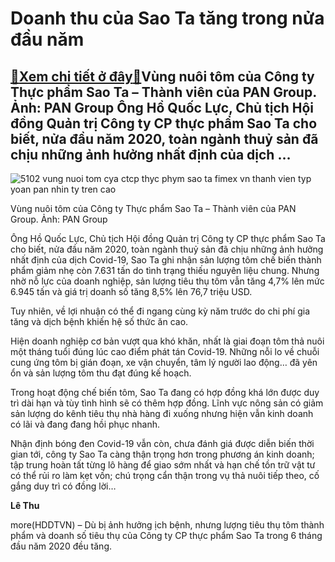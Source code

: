 Doanh thu của Sao Ta tăng trong nửa đầu năm
===========================================

[:gift:Xem chi tiết ở đây:gift:](https://hddtvn.com/doanh-thu-cua-sao-ta-tang-trong-nua-dau-nam/)Vùng nuôi tôm của Công ty Thực phẩm Sao Ta – Thành viên của PAN Group. Ảnh: PAN Group Ông Hồ Quốc Lực, Chủ tịch Hội đồng Quản trị Công ty CP thực phẩm Sao Ta cho biết, nửa đầu năm 2020, toàn ngành thuỷ sản đã chịu những ảnh hưởng nhất định của dịch …
----------------------------------------------------------------------------------------------------------------------------------------------------------------------------------------------------------------------------------------------------------





![5102 vung nuoi tom cya ctcp thyc phym sao ta fimex vn thanh vien typ yoan pan nhin ty tren cao](https://haiquanonline.com.vn/stores/news_dataimages/hiennt/062020/04/16/in_article/5102_Vung_nuoi_tom_cYa_CTCP_ThYc_phYm_Sao_Ta_Fimex_VN_-_thanh_vien_TYp_Yoan_PAN_nhin_tY_tren_cao..png?rt=20200707130341 "Vùng nuôi tôm của Công ty Thực phẩm Sao Ta - Thành viên của PAN Group. Ảnh: PAN Group")


Vùng nuôi tôm của Công ty Thực phẩm Sao Ta – Thành viên của PAN Group. Ảnh: PAN Group



Ông Hồ Quốc Lực, Chủ tịch Hội đồng Quản trị Công ty CP thực phẩm Sao Ta cho biết, nửa đầu năm 2020, toàn ngành thuỷ sản đã chịu những ảnh hưởng nhất định của dịch Covid-19, Sao Ta ghi nhận sản lượng tôm chế biến thành phẩm giảm nhẹ còn 7.631 tấn do tình trạng thiếu nguyên liệu chung. Nhưng nhờ nỗ lực của doanh nghiệp, sản lượng tiêu thụ tôm vẫn tăng 4,7% lên mức 6.945 tấn và giá trị doanh số tăng 8,5% lên 76,7 triệu USD.


Tuy nhiên, về lợi nhuận có thể đi ngang cùng kỳ năm trước do chi phí gia tăng và dịch bệnh khiến hệ số thức ăn cao.


Hiện doanh nghiệp cơ bản vượt qua khó khăn, nhất là giai đoạn tôm thả nuôi một tháng tuổi đúng lúc cao điểm phát tán Covid-19. Những nỗi lo về chuỗi cung ứng tôm bị gián đoạn, xe vận chuyển, tâm lý người lao động… đã yên ổn và sản lượng tôm thu đạt đúng kế hoạch.


Trong hoạt động chế biến tôm, Sao Ta đang có hợp đồng khá lớn được duy trì dài hạn và tùy tình hình sẽ có thêm hợp đồng. Lĩnh vực nông sản có giảm sản lượng do kênh tiêu thụ nhà hàng đi xuống nhưng hiện vẫn kinh doanh có lãi và đang đang hồi phục nhanh.


Nhận định bóng đen Covid-19 vẫn còn, chưa đánh giá được diễn biến thời gian tới, công ty Sao Ta càng thận trọng hơn trong phương án kinh doanh; tập trung hoàn tất từng lô hàng để giao sớm nhất và hạn chế tồn trữ vật tư có thể rủi ro làm kẹt vốn; chú trọng cẩn thận trong vụ thả nuôi tiếp theo, cố gắng duy trì có đồng lời…










**Lê Thu**



more(HDDTVN) – Dù bị ảnh hưởng ịch bệnh, nhưng lượng tiêu thụ tôm thành phẩm và doanh số tiêu thụ của Công ty CP thực phẩm Sao Ta trong 6 tháng đầu năm 2020 đều tăng.

